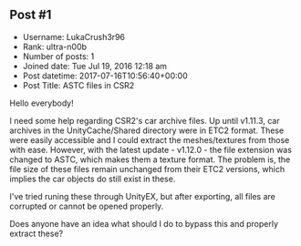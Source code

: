 ## Post #1
- Username: LukaCrush3r96
- Rank: ultra-n00b
- Number of posts: 1
- Joined date: Tue Jul 19, 2016 12:18 am
- Post datetime: 2017-07-16T10:56:40+00:00
- Post Title: ASTC files in CSR2

Hello everybody!

I need some help regarding CSR2's car archive files. Up until v1.11.3, car archives in the UnityCache/Shared directory were in ETC2 format. These were easily accessible and I could extract the meshes/textures from those with ease. However, with the latest update - v1.12.0 - the file extension was changed to ASTC, which makes them a texture format. The problem is, the file size of these files remain unchanged from their ETC2 versions, which implies the car objects do still exist in these.

I've tried runing these through UnityEX, but after exporting, all files are corrupted or cannot be opened properly.

Does anyone have an idea what should I do to bypass this and properly extract these?
